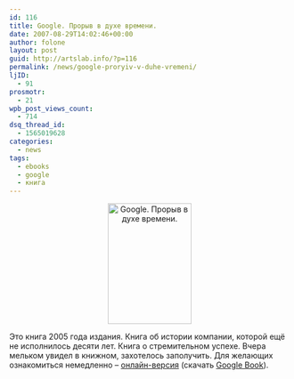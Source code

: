```yaml
---
id: 116
title: Google. Прорыв в духе времени.
date: 2007-08-29T14:02:46+00:00
author: folone
layout: post
guid: http://artslab.info/?p=116
permalink: /news/google-proryiv-v-duhe-vremeni/
ljID:
  - 91
prosmotr:
  - 21
wpb_post_views_count:
  - 714
dsq_thread_id:
  - 1565019628
categories:
  - news
tags:
  - ebooks
  - google
  - книга
---
```

<center>
  <img src="http://googledrive.com/host/0B9lHVSSSdxdxd0hjdUdmRzY3Tjg/google-history.png" alt="Google. Прорыв в духе времени." title="google-history" width="150" height="217" class="alignnone size-full wp-image-2288" />
</center>

Это книга 2005 года издания. Книга об истории компании, которой ещё не исполнилось десяти лет. Книга о стремительном успехе. Вчера мельком увидел в книжном, захотелось заполучить. Для желающих ознакомиться немедленно &#8211; <a HREF="http://folone.googlepages.com/malsid_google_proriyv_v_duhe_vremen.html">онлайн-версия</a> (скачать <a HREF="http://files.artslab.info/google_book.zip">Google Book</a>).